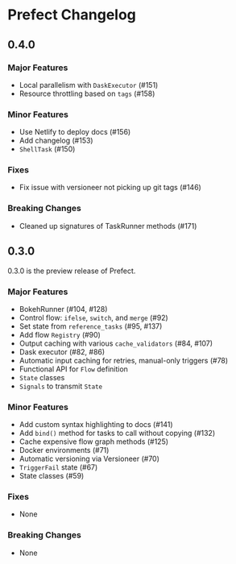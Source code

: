 # Prefect Changelog

## 0.4.0 <Badge text="development" type="warn">

### Major Features
- Local parallelism with `DaskExecutor` (#151)
- Resource throttling based on `tags` (#158)

### Minor Features
- Use Netlify to deploy docs (#156)
- Add changelog (#153)
- `ShellTask` (#150)

### Fixes
- Fix issue with versioneer not picking up git tags (#146)

### Breaking Changes
- Cleaned up signatures of TaskRunner methods (#171)


## 0.3.0 <Badge text="alpha" type="warn">

0.3.0 is the preview release of Prefect.

### Major Features
- BokehRunner (#104, #128)
- Control flow: `ifelse`, `switch`, and `merge` (#92)
- Set state from `reference_tasks` (#95, #137)
- Add flow `Registry` (#90)
- Output caching with various `cache_validators` (#84, #107)
- Dask executor (#82, #86)
- Automatic input caching for retries, manual-only triggers (#78)
- Functional API for `Flow` definition
- `State` classes
- `Signals` to transmit `State`

### Minor Features
- Add custom syntax highlighting to docs (#141)
- Add `bind()` method for tasks to call without copying (#132)
- Cache expensive flow graph methods (#125)
- Docker environments (#71)
- Automatic versioning via Versioneer (#70)
- `TriggerFail` state (#67)
- State classes (#59)

### Fixes
- None

### Breaking Changes
- None
